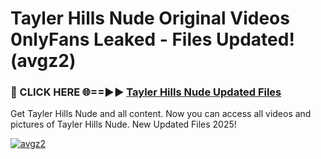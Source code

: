 # Tayler Hills Nude Original Videos 0nlyFans Leaked - Files Updated! (avgz2)

<h3>🔴 CLICK HERE 🌐==►► <a href="https://tinyurl.com/5h6xmrr3" rel="nofollow">Tayler Hills Nude Updated Files</a></h3>

Get Tayler Hills Nude and all content. Now you can access all videos and pictures of Tayler Hills Nude. New Updated Files 2025!

[![avgz2](https://i.imgur.com/KVD873Z.gif)](https://tinyurl.com/5h6xmrr3)
